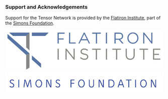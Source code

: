 ### Support and Acknowledgements

Support for the Tensor Network is provided by the 
[Flatiron Institute](http://flatironinstitute.org), 
part of the [Simons Foundation](http://simonsfoundation.org).

![small](flatiron_logo.png)
![small](simons_found_logo.jpg)
